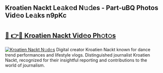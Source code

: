 ## Kroatien Nackt Le𝚊k𝚎d N𝚞𝚍es - Part-uBQ Photos Vid𝚎o Le𝚊ks n9pKc

# <h2><a href="http://fb79b7x.evod.top/?m=Kroatien+Nackt">🔗 👉🔴 Kroatien Nackt Vid𝚎o Ph𝚘t𝚘s</a></h2>

[![Kroatien Nackt N𝚞d𝚎s](https://i.imgur.com/8V9OHl7.gif)](http://fb79b7x.evod.top/?m=Kroatien+Nackt)
Digital creator Kroatien Nackt known for dance trend performances and lifestyle vlogs. Distinguished journalist Kroatien Nackt, recognized for their insightful reporting and contributions to the world of journalism. 
